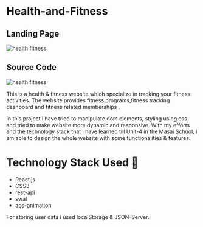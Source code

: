 # Health-and-Fitness


## Landing Page
![health fitness](https://fitnesshealthusingreact.netlify.app)
## Source Code 
![health fitness](https://github.com/nayakantaryami/Health-and-Fitness)




This is a health & fitness website which specialize in tracking your fitness activities. The website provides fitness programs,fitness tracking dashboard and fitness related memberships .

In this project i have tried to manipulate dom elements, styling using css and tried to make website more dynamic and responsive. With my efforts and the technology stack that i have learned till Unit-4 in the Masai School, i am able to design the whole website with some functionalities & features.


# Technology Stack Used 🌟
* React.js
* CSS3
* rest-api
* swal
* aos-animation

For storing user data i used localStorage & JSON-Server.
